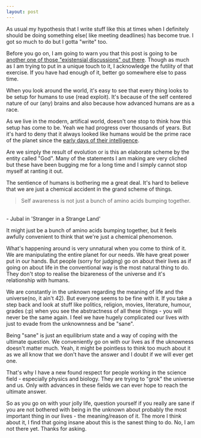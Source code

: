 ```yaml
---
layout: post
---
```

As usual my hypothesis that I write stuff like this at times when I definitely
should be doing something else( like meeting deadlines) has become true. 
I got so much to do but I gotta "write" too.

Before you go on, I am going to warn you that this post is going to be [another
one of those "existensial discussions" out there](https://xkcd.com/220/). Though as much as I am trying
to put in a unique touch to it, I acknowledge the futility of that exercise.
If you have had enough of it, better go somewhere else to pass time.

When you look around the world, it's easy to see that every thing looks to be
setup for humans to use (read exploit). It's because of the self centered nature
of our (any) brains and also because how advanced humans are as a race.

As we live in the modern, artifical world, doesn't one stop to think how this
setup has come to be. Yeah we had progress over thousands of years. But it's hard
to deny that it always looked like humans would be the prime race of the planet
since the [early days of their intelligence](https://en.wikipedia.org/wiki/Evolution_of_human_intelligence).

Are we simply the result of evolution or is this an elaborate scheme by the
entity called "God". Many of the statements I am making are very cliched but
these have been bugging me for a long time and I simply cannot stop myself at
ranting it out.

The sentience of humans is bothering me a great deal. It's hard to believe
that we are just a chemical accident in the grand scheme of things. 
> Self awareness is not just a bunch of amino acids bumping together. 
<br>
 - Jubal in  'Stranger in a Strange Land'


It might just be a bunch of amino acids bumping together, but it feels awfully
convenient to think that we're just a chemical phenomenon.

What's happening around is very unnatural when you come to think of it. We are
manipulating the entire planet for our needs. We have great power put in our
hands. But people (sorry for judging) go on about their lives as if going on
about life in the conventional way is the most natural thing to do. They don't stop
to realise the bizareness of the universe and it's relationship with humans.

We are constantly in the unknown regarding the meaning of life and the
universe(no, it ain't 42).
But everyone seems to be fine with it. If you take a step back and look at stuff
like politics, religion, movies, literature, humour, grades (:p) when you see
the abstractness of all these things - you will never be the same again. I feel we
have hugely complicated our lives with just to evade from the unknownness and be "sane".

Being "sane" is just an equilibrium state and a way of coping with the ultimate
question. We conveniently go on with our lives as if the uknowness doesn't matter
much. Yeah, it might be pointless to think too much about it as we all know that
we don't have the answer and I doubt if we will ever get one.

That's why I have a new found respect for people working in the science field -
especially physics and biology. They are trying to "grok" the universe and us.
Only with advances in these fields we can ever hope to reach the ultimate
answer.

So as you go on with your jolly life, question yourself if you really are sane
if you are not bothered with being in the unknown about probably the most
important thing in our lives - the meaning/reason of it. The more I think about
it, I find that going insane about this is the sanest thing to do. No, I am not
there yet. Thanks for asking. 






